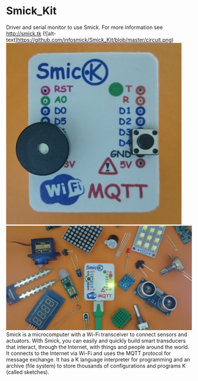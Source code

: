 # Smick_Kit
Driver and serial monitor to use Smick.
For more information see http://smick.tk
(![alt-text]https://github.com/infosmick/Smick_Kit/blob/master/circuit.png)
![alt text](https://github.com/infosmick/Smick_Kit/blob/master/Smick_github.PNG)
![alt-text](https://github.com/infosmick/Smick_Kit/blob/master/Smick.JPG)
Smick is a microcomputer with a Wi-Fi transceiver to connect sensors and actuators. With Smick, you can easily and quickly build smart transducers that interact, through the Internet, with things and people around the world. It connects to the Internet via Wi-Fi and uses the MQTT protocol for message exchange. It has a K language interpreter for programming and an archive (file system) to store thousands of configurations and programs K (called sketches). 
